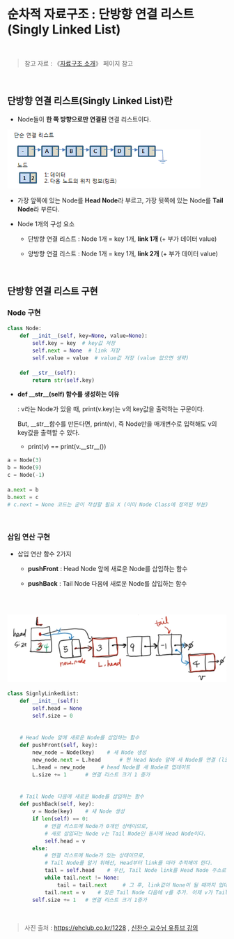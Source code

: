 # 순차적 자료구조 : 단방향 연결 리스트 (Singly Linked List)

<br/>

>  참고 자료 : 《<a href="https://github.com/SangYoonLee1231/TIL/blob/main/DataStructure/data_structure_introduction.md">자료구조 소개</a>》 페이지 참고

<br/>

## 단방향 연결 리스트(Singly Linked List)란

* Node들이 <strong>한 쪽 방향으로만 연결된</strong> 연결 리스트이다.

<img src="img/singly_linked_list1.png">

* 가장 앞쪽에 있는 Node를 <strong>Head Node</strong>라 부르고, 가장 뒷쪽에 있는 Node를 <strong>Tail Node</strong>라 부른다.

* Node 1개의 구성 요소

    * 단방향 연결 리스트 : Node 1개 = key 1개, <strong>link 1개</strong> (+ 부가 데이터 value)
    
    * 양방향 연결 리스트 : Node 1개 = key 1개, <strong>link 2개</strong> (+ 부가 데이터 value)

<br/>

## 단방향 연결 리스트 구현

### Node 구현

```python
class Node:
    def __init__(self, key=None, value=None):
        self.key = key  # key값 저장
        self.next = None  # link 저장
        self.value = value  # value값 저장 (value 없으면 생략)

    def __str__(self):
        return str(self.key)
```

* <strong>def \_\_str\_\_(self) 함수를 생성하는 이유</strong>

    : v라는 Node가 있을 때, print(v.key)는 v의 key값을 출력하는 구문이다.  

    But, __str__함수를 만든다면, print(v), 즉 Node만을 매개변수로 입력해도 v의 key값을 출력할 수 있다.

    * print(v) == print(v.\_\_str\_\_())

```python
a = Node(3)
b = Node(9)
c = Node(-1)

a.next = b
b.next = c
# c.next = None 코드는 굳이 작성할 필요 X (이미 Node Class에 정의된 부분)
```

<br/>

### 삽입 연산 구현

* 삽입 연산 함수 2가지

    * <strong>pushFront</strong> : Head Node 앞에 새로운 Node를 삽입하는 함수

    * <strong>pushBack</strong> : Tail Node 다음에 새로운 Node를 삽입하는 함수

<br/>

&nbsp;&nbsp;&nbsp;&nbsp;&nbsp;&nbsp;&nbsp;
<img src="img/singly_linked_list2.png" width="550px">

```python
class SignlyLinkedList:
    def __init__(self):
        self.head = None
        self.size = 0


    # Head Node 앞에 새로운 Node를 삽입하는 함수
    def pushFront(self, key):
        new_node = Node(key)    # 새 Node 생성
        new_node.next = L.head      # 현 Head Node 앞에 새 Node를 연결 (link에 Head 주소 저장)
        L.head = new_node     # head Node를 새 Node로 업데이트
        L.size += 1      # 연결 리스트 크기 1 증가


    # Tail Node 다음에 새로운 Node를 삽입하는 함수
    def pushBack(self, key):
        v = Node(key)    # 새 Node 생성
        if len(self) == 0:
            # 연결 리스트에 Node가 0개인 상태이므로,
            # 새로 삽입되는 Node v는 Tail Node인 동시에 Head Node이다.
            self.head = v
        else:
            # 연결 리스트에 Node가 있는 상태이므로,
            # Tail Node를 알기 위해선, Head부터 link를 따라 추적해야 한다.
            tail = self.head    # 우선, Tail Node link를 Head Node 주소로 설정
            while tail.next != None:
                tail = tail.next     # 그 후, link값이 None이 될 때까지 업데이트
            tail.next = v    # 찾은 Tail Node 다음에 v를 추가. 이제 v가 Tail Node이다.
        self.size += 1   # 연결 리스트 크기 1증가
```

<br/>

> 사진 출처 : https://ehclub.co.kr/1228 , <a href="https://youtu.be/kGZoEShMcSQ">신찬수 교수님 유튜브 강의</a>